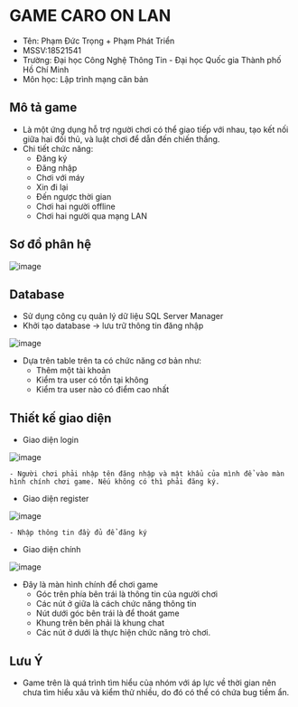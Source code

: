 # GAME CARO ON LAN
- Tên: Phạm Đức Trọng + Phạm Phát Triển
- MSSV:18521541
- Trường: Đại học Công Nghệ Thông Tin - Đại học Quốc gia Thành phố Hồ Chí Minh
- Môn học: Lập trình mạng căn bản

## Mô tả game
- Là một ứng dụng hỗ trợ người chơi có thể giao tiếp với nhau, tạo kết nối giữa hai đối thủ, và luật chơi để dẫn đến chiến thắng.
- Chi tiết chức năng:
	- Đăng ký
	- Đăng nhập
	- Chơi với máy
	- Xin đi lại
	- Đến ngược thời gian
	- Chơi hai người offline
	- Chơi hai người qua mạng LAN
## Sơ đồ phân hệ

![image](https://user-images.githubusercontent.com/59040797/93621606-02168700-fa06-11ea-809d-1af8b56f0d68.png)

## Database
- Sử dụng công cụ quản lý dữ liệu SQL Server Manager
- Khởi tạo database -> lưu trữ thông tin đăng nhập

![image](https://user-images.githubusercontent.com/59040797/93624145-1492bf80-fa0a-11ea-9dca-602e470df712.png)

- Dựa trên table trên ta có chức năng cơ bản như:
	- Thêm một tài khoản
	- Kiểm tra user có tồn tại không
	- Kiểm tra user nào có điểm cao nhất


## Thiết kế giao diện
- Giao diện login

![image](https://user-images.githubusercontent.com/59040797/93620619-7c460c00-fa04-11ea-9587-3d811649ddc6.png)

 	- Người chơi phải nhập tên đăng nhập và mật khẩu của mình để vào màn hình chính chơi game. Nếu không có thì phải đăng ký.
- Giao diện register

![image](https://user-images.githubusercontent.com/59040797/93620978-0ee6ab00-fa05-11ea-8d06-3ff32e435c5f.png)

	- Nhập thông tin đầy đủ để đăng ký 

- Giao diện chính

![image](https://user-images.githubusercontent.com/59040797/93621718-2e320800-fa06-11ea-9198-eb71f9d2018a.png)

- Đây là màn hình chính để chơi game
	- Góc trên phía bên trái là thông tin của người chơi
	- Các nút ở giữa là cách chức năng thông tin
	- Nút dưới góc bên trái là để thoát game
	- Khung trên bên phải là khung chat
	- Các nút ở dưới là thực hiện chức năng trò chơi.
 ## Lưu Ý
 - Game trên là quá trình tìm hiểu của nhóm với áp lực về thời gian nên chưa tìm hiểu xâu và kiểm thử nhiều, do đó có thể có chứa bug tiềm ẩn.
